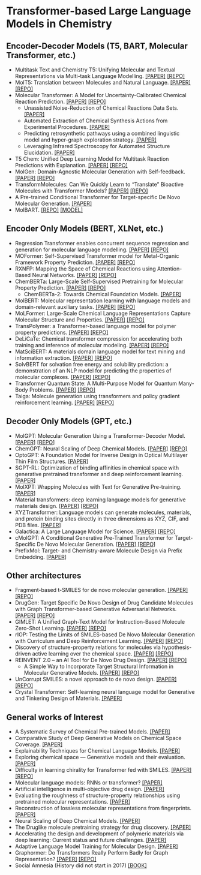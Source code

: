 # Transformer-based Large Language Models in Chemistry
  
## Encoder-Decoder Models (T5, BART, Molecular Transformer, etc.)
- Multitask Text and Chemistry T5: Unifying Molecular and Textual Representations via Multi-task Language Modelling. [[PAPER]](https://arxiv.org/abs/2301.12586) [[REPO]](https://github.com/GT4SD/multitask_text_and_chemistry_t5)
- MolT5: Translation between Molecules and Natural Language. [[PAPER]](https://blender.cs.illinois.edu/paper/molt5.pdf) [[REPO]](https://github.com/blender-nlp/MolT5)
- Molecular Transformer: A Model for Uncertainty-Calibrated Chemical Reaction Prediction. [[PAPER]](https://arxiv.org/abs/1811.02633) [[REPO]](https://github.com/pschwllr/MolecularTransformer)
  - Unassisted Noise-Reduction of Chemical Reactions Data Sets. [[PAPER]](https://chemrxiv.org/engage/chemrxiv/article-details/60c75487842e65e86ddb4161)
  - Automated Extraction of Chemical Synthesis Actions from Experimental Procedures. [[PAPER]](https://chemrxiv.org/engage/chemrxiv/article-details/60c749fbee301c10e1c79b75)
  - Predicting retrosynthetic pathways using a combined linguistic model and hyper-graph exploration strategy. [[PAPER]](https://arxiv.org/abs/1910.08036)
  - Leveraging Infrared Spectroscopy for Automated Structure Elucidation. [[PAPER]](https://chemrxiv.org/engage/chemrxiv/article-details/645df5cbf2112b41e96da616)
- T5 Chem: Unified Deep Learning Model for Multitask Reaction Predictions with Explanation. [[PAPER]](https://pubmed.ncbi.nlm.nih.gov/35266390/) [[REPO]](https://yzhang.hpc.nyu.edu/T5Chem)
- MolGen: Domain-Agnostic Molecular Generation with Self-feedback. [[PAPER]](https://arxiv.org/pdf/2301.11259.pdf) [[REPO]](https://github.com/zjunlp/MolGen)
- TransformMolecules: Can We Quickly Learn to “Translate” Bioactive Molecules with Transformer Models? [[PAPER]](https://chemrxiv.org/engage/chemrxiv/article-details/639c9de1e9d0fd49a41f6d30) [[REPO]](https://github.com/pfizer-opensource/transform-molecules)
- A Pre-trained Conditional Transformer for Target-specific De Novo Molecular Generation. [[PAPER]](https://arxiv.org/abs/2210.08749)
- MolBART. [[REPO]](https://github.com/MolecularAI/MolBART) [[MODEL]](https://catalog.ngc.nvidia.com/orgs/nvidia/teams/clara/models/megamolbart)
  
## Encoder Only Models (BERT, XLNet, etc.)
- Regression Transformer enables concurrent sequence regression and generation for molecular language modelling. [[PAPER]](https://arxiv.org/abs/2202.01338) [[REPO]](https://github.com/IBM/regression-transformer)
- MOFormer: Self-Supervised Transformer model for Metal-Organic Framework Property Prediction. [[PAPER]](https://arxiv.org/abs/2210.14188) [[REPO]](https://github.com/zcao0420/MOFormer)
- RXNFP: Mapping the Space of Chemical Reactions using Attention-Based Neural Networks. [[PAPER]](https://chemrxiv.org/engage/chemrxiv/article-details/60c753a0bdbb89acf8a3a4b5) [[REPO]](https://github.com/rxn4chemistry/rxnfp)
- ChemBERTa: Large-Scale Self-Supervised Pretraining for Molecular Property Prediction. [[PAPER]](https://arxiv.org/abs/2010.09885) [[REPO]](https://github.com/seyonechithrananda/bert-loves-chemistry)
  - ChemBERTa-2: Towards Chemical Foundation Models. [[PAPER]](https://arxiv.org/abs/2209.01712)
- MolBERT: Molecular representation learning with language models and domain-relevant auxiliary tasks. [[PAPER]](https://arxiv.org/abs/2011.13230) [[REPO]](https://github.com/BenevolentAI/MolBERT)
- MoLFormer: Large-Scale Chemical Language Representations Capture Molecular Structure and Properties. [[PAPER]](https://arxiv.org/abs/2106.09553) [[REPO]](https://github.com/IBM/molformer)
- TransPolymer: a Transformer-based language model for polymer property predictions. [[PAPER]](https://www.nature.com/articles/s41524-023-01016-5#Sec9) [[REPO]](https://github.com/ChangwenXu98/TransPolymer)
- DeLiCaTe: Chemical transformer compression for accelerating both training and inference of molecular modeling. [[PAPER]](https://arxiv.org/ftp/arxiv/papers/2205/2205.07582.pdf) [[REPO]](https://github.com/YiYuDL/DeLiCaTe)
- MatSciBERT: A materials domain language model for text mining and information extraction. [[PAPER]](https://www.nature.com/articles/s41524-022-00784-w) [[REPO]](https://github.com/M3RG-IITD/MatSciBERT)
- SolvBERT for solvation free energy and solubility prediction: a demonstration of an NLP model for predicting the properties of molecular complexes. [[PAPER]](https://chemrxiv.org/engage/chemrxiv/article-details/633d6bbfea6a225b1809e24e) [[REPO]](https://github.com/su-group/SolvBERT)
- Transformer Quantum State: A Multi-Purpose Model for Quantum Many-Body Problems. [[PAPER]](https://arxiv.org/abs/2208.01758) [[REPO]](https://github.com/yuanhangzhang98/transformer_quantum_state)
- Taiga: Molecule generation using transformers and policy gradient reinforcement learning. [[PAPER]](https://pubmed.ncbi.nlm.nih.gov/37258546/) [[REPO]](https://github.com/eyalmazuz/MolGen)
  
## Decoder Only Models (GPT, etc.)
- MolGPT: Molecular Generation Using a Transformer-Decoder Model. [[PAPER]](https://chemrxiv.org/engage/chemrxiv/article-details/60c7588e469df48597f456ae) [[REPO]](https://github.com/devalab/molgpt)
- ChemGPT: Neural Scaling of Deep Chemical Models. [[PAPER]](https://chemrxiv.org/engage/chemrxiv/article-details/627bddd544bdd532395fb4b5) [[REPO]](https://github.com/ncfrey/litmatter)
- OptoGPT: A Foundation Model for Inverse Design in Optical Multilayer Thin Film Structures. [[PAPER]](https://arxiv.org/abs/2304.10294)
- SGPT-RL: Optimization of binding affinities in chemical space with generative pretrained transformer and deep reinforcement learning. [[PAPER]](https://chemrxiv.org/engage/chemrxiv/article-details/64272436a029a26b4cb49451)
- MolXPT: Wrapping Molecules with Text for Generative Pre-training. [[PAPER]](https://arxiv.org/abs/2305.10688)
- Material transformers: deep learning language models for generative materials design. [[PAPER]](https://iopscience.iop.org/article/10.1088/2632-2153/acadcd/meta) [[REPO]](https://github.com/usccolumbia/MTransformer)
- XYZTransformer: Language models can generate molecules, materials, and protein binding sites directly in three dimensions as XYZ, CIF, and PDB files. [[PAPER]](https://arxiv.org/abs/2305.05708)
- Galactica: A Large Language Model for Science. [[PAPER]](https://arxiv.org/abs/2211.09085) [[REPO]](https://www.youtube.com/watch?v=dQw4w9WgXcQ)
- cMolGPT: A Conditional Generative Pre-Trained Transformer for Target-Specific De Novo Molecular Generation. [[PAPER]](https://www.mdpi.com/1420-3049/28/11/4430) [[REPO]](https://github.com/VV123/cMolGPT)
- PrefixMol: Target- and Chemistry-aware Molecule Design via Prefix Embedding. [[PAPER]](https://arxiv.org/abs/2302.07120)
  
## Other architectures
- Fragment-based t-SMILES for de novo molecular generation. [[PAPER]](https://arxiv.org/abs/2301.01829) [[REPO]](https://github.com/juanniwu/t-SMILES/)
- DrugGen: Target Specific De Novo Design of Drug Candidate Molecules with Graph Transformer-based Generative Adversarial Networks. [[PAPER]](https://arxiv.org/abs/2302.07868) [[REPO]](https://github.com/HUBioDataLab/DrugGEN)
- GIMLET: A Unified Graph-Text Model for Instruction-Based Molecule Zero-Shot Learning. [[PAPER]](https://www.biorxiv.org/content/10.1101/2023.05.30.542904v2) [[REPO]](https://github.com/zhao-ht/GIMLET)
- rIOP: Testing the Limits of SMILES-based De Novo Molecular Generation with Curriculum and Deep Reinforcement Learning. [[PAPER]](https://doi.org/10.1101/2022.07.15.500218) [[REPO]](https://github.com/m-mokaya/riop)
- Discovery of structure-property relations for molecules via hypothesis-driven active learning over the chemical space. [[PAPER]](https://arxiv.org/abs/2301.02665) [[REPO]](https://github.com/aghosh92/SISSO_sGP)
- REINVENT 2.0 – an AI Tool for De Novo Drug Design. [[PAPER]](https://www.biorxiv.org/content/biorxiv/early/2023/05/31/2023.02.17.529000.full.pdf) [[REPO]](https://github.com/MolecularAI/Reinvent)
  - A Simple Way to Incorporate Target Structural Information in Molecular Generative Models. [[PAPER]](https://www.biorxiv.org/content/biorxiv/early/2023/05/31/2023.02.17.529000.full.pdf) [[REPO]](https://github.com/JingHuangLab/SWIT)
- UnCorrupt SMILES: a novel approach to de novo design. [[PAPER]](https://link.springer.com/article/10.1186/s13321-023-00696-x) [[REPO]](https://github.com/LindeSchoenmaker/SMILES-corrector)
- Crystal Transformer: Self-learning neural language model for Generative and Tinkering Design of Materials. [[PAPER]](https://arxiv.org/abs/2204.11953)
  
## General works of Interest
- A Systematic Survey of Chemical Pre-trained Models. [[PAPER]](https://sxkdz.github.io/files/publications/IJCAI/CPM/CPM.pdf)
- Comparative Study of Deep Generative Models on Chemical Space Coverage. [[PAPER]](https://chemrxiv.org/engage/chemrxiv/article-details/60c755389abda285f4f8e2d1)
- Explainability Techniques for Chemical Language Models. [[PAPER]](https://arxiv.org/abs/2305.16192)
- Exploring chemical space — Generative models and their evaluation. [[PAPER]](https://www.sciencedirect.com/science/article/pii/S2667318523000089)
- Difficulty in learning chirality for Transformer fed with SMILES. [[PAPER]](https://arxiv.org/abs/2303.11593) [[REPO]](https://github.com/mizuno-group/2023)
- Molecular language models: RNNs or transformer? [[PAPER]](https://academic.oup.com/bfg/advance-article-abstract/doi/10.1093/bfgp/elad012/7109964?redirectedFrom=fulltext)
- Artificial intelligence in multi-objective drug design. [[PAPER]](https://scholarlypublications.universiteitleiden.nl/access/item%3A3590044/view)
- Evaluating the roughness of structure-property relationships using pretrained molecular representations. [[PAPER]](https://arxiv.org/abs/2305.08238)
- Reconstruction of lossless molecular representations from fingerprints. [[PAPER]](https://jcheminf.biomedcentral.com/articles/10.1186/s13321-023-00693-0)
- Neural Scaling of Deep Chemical Models. [[PAPER]](https://chemrxiv.org/engage/chemrxiv/article-details/627bddd544bdd532395fb4b5)
- The Druglike molecule pretraining strategy for drug discovery. [[PAPER]](https://www.researchsquare.com/article/rs-2492051/v1)
- Accelerating the design and development of polymeric materials via deep learning: Current status and future challenges. [[PAPER]](https://doi.org/10.1063/5.0131067)
- Adaptive Language Model Training for Molecular Design. [[PAPER]](https://chemrxiv.org/engage/chemrxiv/article-details/64362fa70784a63aeef63ac1)
- Graphormer: Do Transformers Really Perform Badly for Graph Representation? [[PAPER]](https://openreview.net/forum?id=OeWooOxFwDa) [[REPO]](https://github.com/microsoft/Graphormer)
- Social Amnesia (History did not start in 2017) [[BOOK]](https://cominsitu.files.wordpress.com/2021/08/russell-jacoby-social-amnesia-a-critique-of-contemporary-psychology-from-adler-to-laing.pdf)
